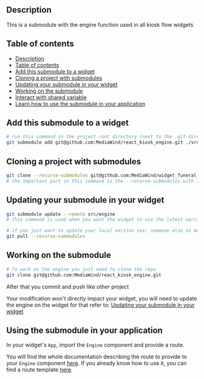 ## Description
This is a submodule with the engine function used in all kiosk flow widgets

## Table of contents
- [Description](#description)
- [Table of contents](#table-of-contents)
- [Add this submodule to a widget](#add-this-submodule-to-a-widget)
- [Cloning a project with submodules](#cloning-a-project-with-submodules)
- [Updating your submodule in your widget](#updating-your-submodule-in-your-widget)
- [Working on the submodule](#working-on-the-submodule)
- [Interact with shared variable](#interact-with-shared-variable)
- [Learn how to use the submodule in your application](#using-the-submodule-in-your-application)

## Add this submodule to a widget
```bash
# run this command in the project root directory (next to the .git directory)
git submodule add git@github.com:MediaWind/react_kiosk_engine.git ./src/engine
```

## Cloning a project with submodules
```bash
git clone --recurse-submodules git@github.com:MediaWind/widget_funeral_public_generalist.git
# the important part in this command is the --recurse-submodules with it you can clone your repo and all it's submodules recursively
```

## Updating your submodule in your widget
```bash
git submodule update --remote src/engine
# this command is used when you want the widget to use the latest version of the engine
```

```bash
# if you just want to update your local version (ex: someone else as made an update with the command above)
git pull --recurse-submodules
```

## Working on the submodule
```bash
# To work on the engine you just need to clone the repo
git clone git@github.com:MediaWind/react_kiosk_engine.git
```

After that you commit and push like other project

Your modification won't directly impact your widget, you will need to update the engine on the widget for that refer to: [Updating your submodule in your widget](#updating-your-submodule-in-your-widget)

## Using the submodule in your application

In your widget's `App`, import the `Engine` component and provide a route.

You will find the whole documentation describing the route to provide to your `Engine` component [here](./docs/jsonFormat.md). If you already know how to use it, you can find a route template [here](route_template.json).
